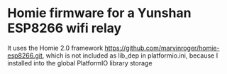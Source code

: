 # Homie firmware for a Yunshan ESP8266 wifi relay

It uses the Homie 2.0 framework https://github.com/marvinroger/homie-esp8266.git, which is not included as lib_dep in platformio.ini, because I installed into the global PlatformIO library storage
